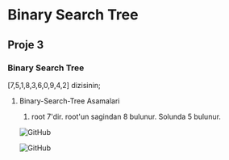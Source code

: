 # Binary Search Tree

## Proje 3

### Binary Search Tree

[7,5,1,8,3,6,0,9,4,2] dizisinin;

1. Binary-Search-Tree Asamalari
    1. root 7'dir. root'un sagindan 8 bulunur. Solunda 5 bulunur.

    ![GitHub](https://i.hizliresim.com/6z99ysb.png)

    ![GitHub](https://media.giphy.com/media/sPElmfrWqPv3CG73To/giphy.gif)